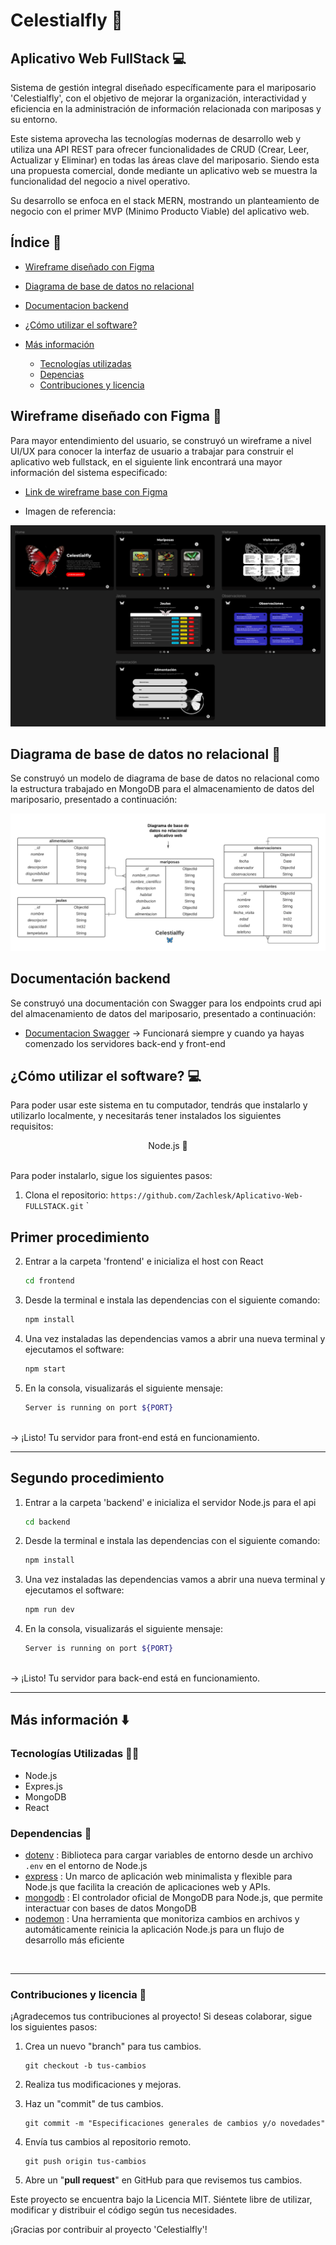 # Celestialfly 🦋
## Aplicativo Web FullStack 💻

Sistema de gestión integral diseñado específicamente para el mariposario 'Celestialfly', con el objetivo de mejorar la organización, interactividad y eficiencia en la administración de información relacionada con mariposas y su entorno. 

Este sistema aprovecha las tecnologías modernas de desarrollo web y utiliza una API REST para ofrecer funcionalidades de CRUD (Crear, Leer, Actualizar y Eliminar) en todas las áreas clave del mariposario. Siendo esta una propuesta comercial, donde mediante un aplicativo web se muestra la funcionalidad del negocio a nivel operativo. 

Su desarrollo se enfoca en el stack MERN, mostrando un planteamiento de negocio con el primer MVP (Minimo Producto Viable) del aplicativo web.

## Índice 📑


- [Wireframe diseñado con Figma](#wireframe-diseñado-con-figma)

- [Diagrama de base de datos no relacional](#diagrama-de-base-de-datos-no-relacional)

- [Documentacion backend](#documentacion-backend)

- [¿Cómo utilizar el software?](#cómo-utilizar-el-software)

- [Más información](#más-info)
  - [Tecnologías utilizadas](#tecnologías-utilizadas)
  - [Depencias](#dependencias)
  - [Contribuciones y licencia](#contribuciones-y-licencia)


## Wireframe diseñado con Figma 📍

Para mayor entendimiento del usuario, se construyó un wireframe a nivel UI/UX para conocer la interfaz de usuario a trabajar para construir el aplicativo web fullstack, en el siguiente link encontrará una mayor información del sistema especificado:

- [Link de wireframe base con Figma](https://www.figma.com/file/UhndheY9j4diY5mwWGtf8n/Untitled?type=design&node-id=0%3A1&mode=design&t=QOAsz9nzaquKcICX-1)

- Imagen de referencia:

<div>
    <img src='./assets/wireframe.png'>
<div>



## Diagrama de base de datos no relacional 🔰

Se construyó un modelo de diagrama de base de datos no relacional como la estructura trabajado en MongoDB para el almacenamiento de datos del mariposario, presentado a continuación:

<div>
    <img src='./assets/diagrama.png'>
<div>


## Documentación backend

Se construyó una documentación con Swagger para los endpoints crud api del almacenamiento de datos del mariposario, presentado a continuación:
- [Documentacion Swagger](http://localhost:8020/api-doc/#/)
-> Funcionará siempre y cuando ya hayas comenzado los servidores back-end y front-end


## ¿Cómo utilizar el software? 💻

Para poder usar este sistema en tu computador, tendrás que instalarlo y utilizarlo localmente, y necesitarás tener instalados los siguientes requisitos:


<div align="center"> Node.js 🚀 </div>
<br>


Para poder instalarlo, sigue los siguientes pasos:

1. Clona el repositorio: `https://github.com/Zachlesk/Aplicativo-Web-FULLSTACK.git`
`

## Primer procedimiento 

2. Entrar a la carpeta 'frontend' e inicializa el host con React

    ```bash
    cd frontend
    ```

3. Desde la terminal e instala las dependencias con el siguiente comando:

    ```bash
    npm install
    ```

4. Una vez instaladas las dependencias vamos a abrir una nueva terminal y ejecutamos el software:

    ```bash
    npm start
    ```

5. En la consola, visualizarás el siguiente mensaje: 
    ```bash
    Server is running on port ${PORT}
    ```
<br>
-> ¡Listo! Tu servidor para front-end está en funcionamiento.

<hr>

## Segundo procedimiento

1. Entrar a la carpeta 'backend' e inicializa el servidor Node.js para el api

    ```bash
    cd backend
    ```

2. Desde la terminal e instala las dependencias con el siguiente comando:

    ```bash
    npm install
    ```

3. Una vez instaladas las dependencias vamos a abrir una nueva terminal y ejecutamos el software:

    ```bash
    npm run dev
    ```

4. En la consola, visualizarás el siguiente mensaje: 
    ```bash
    Server is running on port ${PORT}
    ```
<br>
-> ¡Listo! Tu servidor para back-end está en funcionamiento.

<hr>

## Más información ⬇️

### Tecnologías Utilizadas 👨‍💻

- Node.js
- Expres.js
- MongoDB
- React


### Dependencias 🚨

- [dotenv](https://www.npmjs.com/package/dotenv) : Biblioteca para cargar variables de entorno desde un archivo `.env` en el entorno de Node.js
- [express](https://expressjs.com/) : Un marco de aplicación web minimalista y flexible para Node.js que facilita la creación de aplicaciones web y APIs.
- [mongodb](https://www.npmjs.com/package/mongodb) : El controlador oficial de MongoDB para Node.js, que permite interactuar con bases de datos MongoDB
- [nodemon](https://www.npmjs.com/package/nodemon) : Una herramienta que monitoriza cambios en archivos y automáticamente  reinicia la aplicación Node.js para un flujo de desarrollo más eficiente


<br>

<hr>

### Contribuciones y licencia 👤

¡Agradecemos tus contribuciones al proyecto! Si deseas colaborar, sigue los siguientes pasos:

1. Crea un nuevo "branch" para tus cambios.

   ```shell
   git checkout -b tus-cambios 
   ```

2. Realiza tus modificaciones y mejoras.

3. Haz un "commit" de tus cambios.

   ```shell
   git commit -m "Especificaciones generales de cambios y/o novedades"      
   ```

4. Envía tus cambios al repositorio remoto.

   ```shell
   git push origin tus-cambios 
   ```

4. Abre un "**pull request**" en GitHub para que revisemos tus cambios.

Este proyecto se encuentra bajo la Licencia MIT. Siéntete  libre de utilizar, modificar y distribuir el código según tus  necesidades.

¡Gracias por contribuir al proyecto 'Celestialfly'! 